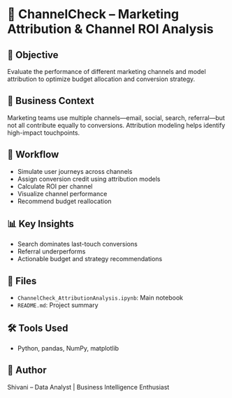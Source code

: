 # 📣 ChannelCheck – Marketing Attribution & Channel ROI Analysis

## 🎯 Objective  
Evaluate the performance of different marketing channels and model attribution to optimize budget allocation and conversion strategy.

## 🧪 Business Context  
Marketing teams use multiple channels—email, social, search, referral—but not all contribute equally to conversions. Attribution modeling helps identify high-impact touchpoints.

## 🧠 Workflow  
- Simulate user journeys across channels  
- Assign conversion credit using attribution models  
- Calculate ROI per channel  
- Visualize channel performance  
- Recommend budget reallocation

## 📊 Key Insights  
- Search dominates last-touch conversions  
- Referral underperforms  
- Actionable budget and strategy recommendations

## 📁 Files  
- `ChannelCheck_AttributionAnalysis.ipynb`: Main notebook  
- `README.md`: Project summary

## 🛠️ Tools Used  
- Python, pandas, NumPy, matplotlib

## 📌 Author  
Shivani – Data Analyst | Business Intelligence Enthusiast
